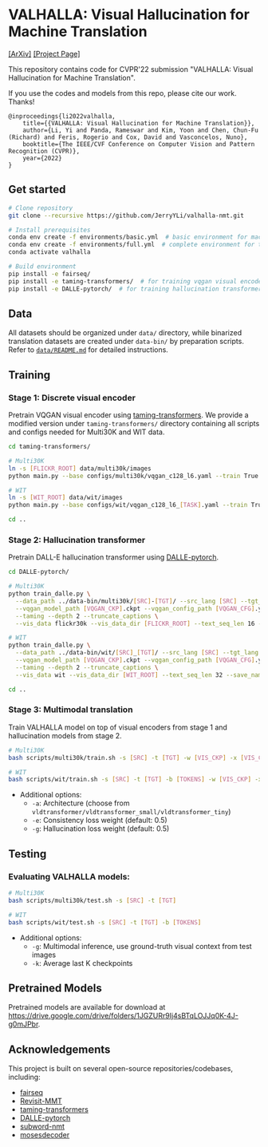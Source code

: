 # VALHALLA: Visual Hallucination for Machine Translation 
[[ArXiv]](http://www.svcl.ucsd.edu/projects/valhalla/) [[Project Page]](http://www.svcl.ucsd.edu/projects/valhalla/)

This repository contains code for CVPR'22 submission "VALHALLA: Visual Hallucination for Machine Translation".

If you use the codes and models from this repo, please cite our work. Thanks!

```
@inproceedings{li2022valhalla,
    title={{VALHALLA: Visual Hallucination for Machine Translation}},
    author={Li, Yi and Panda, Rameswar and Kim, Yoon and Chen, Chun-Fu (Richard) and Feris, Rogerio and Cox, David and Vasconcelos, Nuno},
    booktitle={The IEEE/CVF Conference on Computer Vision and Pattern Recognition (CVPR)},
    year={2022}
}
```

## Get started

```sh
# Clone repository
git clone --recursive https://github.com/JerryYLi/valhalla-nmt.git

# Install prerequisites
conda env create -f environments/basic.yml  # basic environment for machine translation from pretrained hallucination models; or
conda env create -f environments/full.yml  # complete environment for training visual encoder, hallucination and translation from scratch
conda activate valhalla

# Build environment
pip install -e fairseq/
pip install -e taming-transformers/  # for training vqgan visual encoders
pip install -e DALLE-pytorch/  # for training hallucination transformers
```

## Data

All datasets should be organized under `data/` directory, while binarized translation datasets are created under `data-bin/` by preparation scripts. Refer to [`data/README.md`](data/README.md) for detailed instructions.

## Training

### Stage 1: Discrete visual encoder

Pretrain VQGAN visual encoder using [taming-transformers](https://github.com/CompVis/taming-transformers). We provide a modified version under `taming-transformers/` directory containing all scripts and configs needed for Multi30K and WIT data.

```sh
cd taming-transformers/

# Multi30K
ln -s [FLICKR_ROOT] data/multi30k/images  
python main.py --base configs/multi30k/vqgan_c128_l6.yaml --train True --gpus 0,1,2,3

# WIT
ln -s [WIT_ROOT] data/wit/images
python main.py --base configs/wit/vqgan_c128_l6_[TASK].yaml --train True --gpus 0,1,2,3

cd ..
```

### Stage 2: Hallucination transformer

Pretrain DALL-E hallucination transformer using [DALLE-pytorch](https://github.com/lucidrains/DALLE-pytorch). 

```sh
cd DALLE-pytorch/

# Multi30K
python train_dalle.py \
  --data_path ../data-bin/multi30k/[SRC]-[TGT]/ --src_lang [SRC] --tgt_lang [TGT] \
  --vqgan_model_path [VQGAN_CKP].ckpt --vqgan_config_path [VQGAN_CFG].yaml \
  --taming --depth 2 --truncate_captions \
  --vis_data flickr30k --vis_data_dir [FLICKR_ROOT] --text_seq_len 16 --save_name "multi30k_[SRC]_[TGT]"

# WIT
python train_dalle.py \
  --data_path ../data-bin/wit/[SRC]_[TGT]/ --src_lang [SRC] --tgt_lang [TGT] \
  --vqgan_model_path [VQGAN_CKP].ckpt --vqgan_config_path [VQGAN_CFG].yaml \
  --taming --depth 2 --truncate_captions \
  --vis_data wit --vis_data_dir [WIT_ROOT] --text_seq_len 32 --save_name "wit_[SRC]_[TGT]"

cd ..
```

### Stage 3: Multimodal translation

Train VALHALLA model on top of visual encoders from stage 1 and hallucination models from stage 2.
```sh
# Multi30K
bash scripts/multi30k/train.sh -s [SRC] -t [TGT] -w [VIS_CKP] -x [VIS_CFG] -u [HAL_CKP]

# WIT
bash scripts/wit/train.sh -s [SRC] -t [TGT] -b [TOKENS] -w [VIS_CKP] -x [VIS_CFG] -u [HAL_CKP]
```
- Additional options:
  - `-a`: Architecture (choose from `vldtransformer/vldtransformer_small/vldtransformer_tiny`)
  - `-e`: Consistency loss weight (default: 0.5)
  - `-g`: Hallucination loss weight (default: 0.5)

## Testing

### Evaluating VALHALLA models:
```sh
# Multi30K
bash scripts/multi30k/test.sh -s [SRC] -t [TGT]

# WIT
bash scripts/wit/test.sh -s [SRC] -t [TGT] -b [TOKENS]
```
- Additional options:
  - `-g`: Multimodal inference, use ground-truth visual context from test images
  - `-k`: Average last K checkpoints

## Pretrained Models

Pretrained models are available for download at https://drive.google.com/drive/folders/1JGZURr9Ij4sBTqLOJJq0K-4J-g0mJPbr.

## Acknowledgements
This project is built on several open-source repositories/codebases, including:
- [fairseq](https://github.com/pytorch/fairseq)
- [Revisit-MMT](https://github.com/LividWo/Revisit-MMT)
- [taming-transformers](https://github.com/CompVis/taming-transformers)
- [DALLE-pytorch](https://github.com/lucidrains/DALLE-pytorch)
- [subword-nmt](https://github.com/rsennrich/subword-nmt)
- [mosesdecoder](https://github.com/moses-smt/mosesdecoder)
